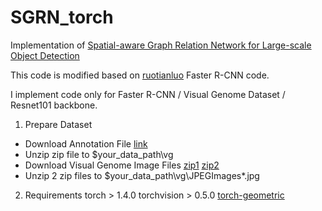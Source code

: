 # SGRN_torch
Implementation of [Spatial-aware Graph Relation Network for Large-scale Object Detection](http://openaccess.thecvf.com/content_CVPR_2019/papers/Xu_Spatial-Aware_Graph_Relation_Network_for_Large-Scale_Object_Detection_CVPR_2019_paper.pdf)

This code is modified based on [ruotianluo](https://github.com/ruotianluo/pytorch-faster-rcnn) Faster R-CNN code.

I implement code only for Faster R-CNN / Visual Genome Dataset / Resnet101 backbone.

1. Prepare Dataset
- Download Annotation File [link](https://drive.google.com/open?id=1l1MDX5xrXYzLq8zsjn-NSW-JmSCvWUy1)
- Unzip zip file to $your_data_path\vg
- Download Visual Genome Image Files [zip1](https://cs.stanford.edu/people/rak248/VG_100K_2/images.zip) [zip2](https://cs.stanford.edu/people/rak248/VG_100K_2/images2.zip)
- Unzip 2 zip files to $your_data_path\vg\JPEGImages\*.jpg


2. Requirements
 torch > 1.4.0
 torchvision > 0.5.0
 [torch-geometric](https://github.com/rusty1s/pytorch_geometric)
